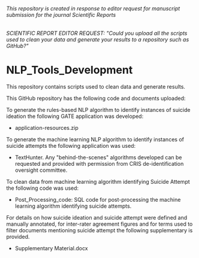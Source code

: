 ###### This repository is created in response to editor request for manuscript submission for the journal Scientific Reports


###### SCIENTIFIC REPORT EDITOR REQUEST: "Could you upload all the scripts used to clean your data and generate your results to a repository such as GitHub?" 


# NLP_Tools_Development
This repository contains scripts used to clean data and generate results.


This GitHub repository has the following code and documents uploaded:

To generate the rules-based NLP algorithm to identify instances of suicide ideation the following GATE application was developed:

-	application-resources.zip

To generate the machine learning NLP algorithm to identify instances of suicide attempts the following application was used:

- TextHunter. Any "behind-the-scenes" algorithms developed can be requested and provided with permission from CRIS de-identification oversight committee. 


To clean data from machine learning algorithm identifying Suicide Attempt the following code was used: 

-	Post_Processing_code: SQL code for post-processing the machine learning algorithm identifying suicide attempts.


For details on how suicide ideation and suicide attempt were defined and manually annotated, for inter-rater agreement figures and for terms used to filter documents mentioning suicide attempt the following supplementary is provided. 

- Supplementary Material.docx
